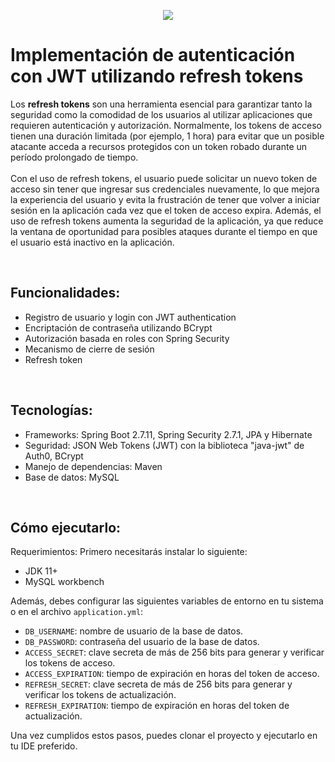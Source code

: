 
<p align = "center"> <img src = "https://stytch.com/blog/wp-content/uploads/2022/01/How-a-refresh-token-is-generated-and-used-1.png" /> </p>
<h1>Implementación de autenticación con JWT utilizando refresh tokens</h1>
<p>Los <b>refresh tokens</b> son una herramienta esencial para garantizar tanto la seguridad como la comodidad de los usuarios al utilizar aplicaciones que requieren autenticación y autorización. Normalmente, los tokens de acceso tienen una duración limitada (por ejemplo, 1 hora) para evitar que un posible atacante acceda a recursos protegidos con un token robado durante un período prolongado de tiempo.
<br><br>
Con el uso de refresh tokens, el usuario puede solicitar un nuevo token de acceso sin tener que ingresar sus credenciales nuevamente, lo que mejora la experiencia del usuario y evita la frustración de tener que volver a iniciar sesión en la aplicación cada vez que el token de acceso expira. Además, el uso de refresh tokens aumenta la seguridad de la aplicación, ya que reduce la ventana de oportunidad para posibles ataques durante el tiempo en que el usuario está inactivo en la aplicación.<p>
<br />
<h2>Funcionalidades:</h2>

- Registro de usuario y login con JWT authentication
- Encriptación de contraseña utilizando BCrypt
- Autorización basada en roles con Spring Security
- Mecanismo de cierre de sesión
- Refresh token
<br />
<h2>Tecnologías:</h2>

- Frameworks: Spring Boot 2.7.11, Spring Security 2.7.1, JPA y Hibernate
- Seguridad: JSON Web Tokens (JWT) con la biblioteca "java-jwt" de Auth0, BCrypt
- Manejo de dependencias: Maven
- Base de datos: MySQL
<br />
<h2>Cómo ejecutarlo:</h2>

Requerimientos: Primero necesitarás instalar lo siguiente:

- JDK 11+
- MySQL workbench

<p>Además, debes configurar las siguientes variables de entorno en tu sistema o en el archivo <code>application.yml</code>:</p>

- <code>DB_USERNAME</code>: nombre de usuario de la base de datos.
- <code>DB_PASSWORD</code>: contraseña del usuario de la base de datos.
- <code>ACCESS_SECRET</code>: clave secreta de más de 256 bits para generar y verificar los tokens de acceso.
- <code>ACCESS_EXPIRATION</code>: tiempo de expiración en horas del token de acceso.
- <code>REFRESH_SECRET</code>: clave secreta de más de 256 bits para generar y verificar los tokens de actualización.
- <code>REFRESH_EXPIRATION</code>: tiempo de expiración en horas del token de actualización.

Una vez cumplidos estos pasos, puedes clonar el proyecto y ejecutarlo en tu IDE preferido.
